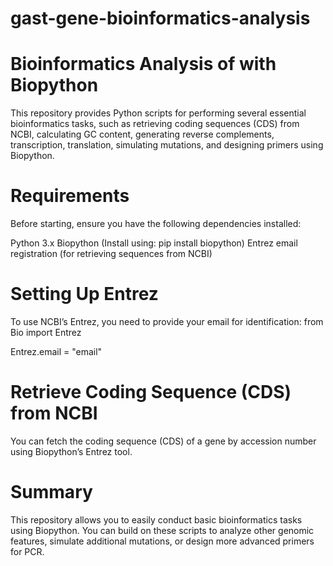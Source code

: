 # gast-gene-bioinformatics-analysis
# Bioinformatics Analysis of with Biopython
This repository provides Python scripts for performing several essential bioinformatics tasks, such as retrieving coding sequences (CDS) from NCBI, 
calculating GC content, generating reverse complements, transcription, translation, simulating mutations, and designing primers using Biopython.

# Requirements
Before starting, ensure you have the following dependencies installed:

Python 3.x
Biopython (Install using: pip install biopython)
Entrez email registration (for retrieving sequences from NCBI)

# Setting Up Entrez
To use NCBI’s Entrez, you need to provide your email for identification:
from Bio import Entrez

Entrez.email = "email"

# Retrieve Coding Sequence (CDS) from NCBI
You can fetch the coding sequence (CDS) of a gene by accession number using Biopython’s Entrez tool.

# Summary
This repository allows you to easily conduct basic bioinformatics tasks using Biopython. 
You can build on these scripts to analyze other genomic features, simulate additional mutations, or design more advanced primers for PCR.
